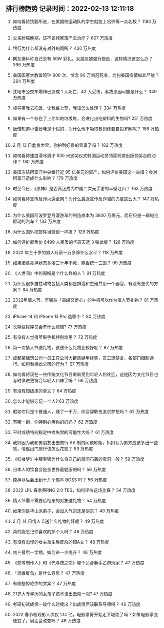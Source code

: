 
## 排行榜趋势 记录时间：2022-02-13 12:11:18
  
  1. 如何看待饶毅所说，在美国校运动队的学生就能上哈佛等一众名校？ 1183 万热度
    
  2. 父亲肺癌晚期，该不该倾家荡产去治疗？ 607 万热度
    
  3. 银行为什么都没有对外的厕所？ 430 万热度
    
  4. 网友爆料称自己没有 50W 彩礼，女朋友被强行拖走，这种情况该怎么办？ 396 万热度
    
  5. 美国国家大教堂鸣钟 900 次，悼念 90 万新冠死者，为何美国疫情如此严峻？ 364 万热度
    
  6. 沈阳市公交车爆炸已造成 1 人死亡，42 人受伤，事故原因可能是什么？ 349 万热度
    
  7. 领导带我去吃饭，让我催上菜，我该怎么处理？ 334 万热度
    
  8. 如果有一个存在了上亿年的垃圾堆，会进化出吃塑料的生物吗? 251 万热度
    
  9. 唐僧知道小雷音寺是个假的，为什么他不吸取教训还要自投罗网呢？ 186 万热度
    
  10. 2 月 13 日北京大雪，你拍到好看的雪景了吗？ 182 万热度
    
  11. 如何看待速度滑冰男子 500 米颁奖仪式韩国运动员领奖前做出擦领奖台的动作？ 180 万热度
    
  12. 美国冻结阿富汗中央银行近 95 亿美元的资产，如何评价美国这一举措？会对阿富汗造成什么影响？ 179 万热度
    
  13. 时至今日，《原神》是否真正成为中国二次元手游的半壁江山？ 163 万热度
    
  14. 如何看待宣传反诈火遍全网？为什么最近宣传反诈骗的力度这么大？ 147 万热度
    
  15. 为什么美国阿波罗登月漫游车的制造成本为 3800 万美元，而它只是一辆电池驱动的汽车？ 133 万热度
    
  16. 为什么国外把邮件当微信一样发？ 129 万热度
    
  17. 如何评价起售价 6499 人民币的华硕天选 3 锐龙版？ 126 万热度
    
  18. 2022 年三十岁的男人月薪一万多算什么水平？ 118 万热度
    
  19. 如果诸葛亮满状态多活三十年不死，能否统一三国？ 99 万热度
    
  20. 《人世间》中的郑娟是个什么样的人？ 91 万热度
    
  21. 为什么很多雄性动物包括人类都是排泄和生殖共用一个器官，有没有更优的方案？ 84 万热度
    
  22. 2022年情人节，有哪些「高级又走心」的手机可以作为情人节礼物？ 81 万热度
    
  23. iPhone 14 和 iPhone 13 Pro 选哪个？ 80 万热度
    
  24. 长期做程序员会有什么烦恼? 77 万热度
    
  25. 有没有人觉得苹果手机特别难用？ 72 万热度
    
  26. 第一次情人节送礼物，该送什么礼物比较好呢？ 67 万热度
    
  27. 成都某建筑公司一员工在公司大群质疑年终奖，员工遭禁言，各部门限制通行。如何看待此公司的行为？ 67 万热度
    
  28. 如何看待现在一些传统文化节目重新受到年轻人的欢迎，这是因为文化节目也与时俱进更符合年轻人口味了吗？ 66 万热度
    
  29. 有没有超级虐的虐文？ 64 万热度
    
  30. 怎么才能够忘记一个人? 63 万热度
    
  31. 假如你只是个普通人，赚了一千万，你会辞职去追求梦想吗？ 62 万热度
    
  32. 有哪一刻，你特别心疼你的妈妈？ 62 万热度
    
  33. 平时成绩特别稳定中考失常的可能性大吗？ 61 万热度
    
  34. 我妈因为我和男朋友出去旅行 AA 制的问题吵架，妈妈认为男方应该多出一些钱，情侣出门旅行该怎么花钱？ 59 万热度
    
  35. 《红楼梦》中薛宝钗为什么将自己的房间布置的雪洞一般？ 59 万热度
    
  36. 日本人的饮食会是全世界最健康的吗？ 56 万热度
    
  37. 原神以后会出到十几个周本 BOSS 吗？ 56 万热度
    
  38. 2022 LPL 春季赛RNG 2:0 TES，如何评价这场比赛？ 54 万热度
    
  39. 情人节需不需要给相亲的对象送礼物？ 54 万热度
    
  40. 如果你是华山派弟子，会加入气宗还是剑宗？ 49 万热度
    
  41. 2 月 14 日情人节送什么礼物的好呢？ 49 万热度
    
  42. 真的能忘记你喜欢的那个人吗？ 49 万热度
    
  43. 有没有彪悍的女主重生后反杀的超A文？ 48 万热度
    
  44. 初三最后一学期，如何进一步提升？ 48 万热度
    
  45. 《恋与制作人》和《光与夜之恋》哪个适合新手乙游玩家？ 47 万热度
    
  46. 「思维反刍」是什么意思？ 47 万热度
    
  47. 有哪些惊艳你的文案？ 47 万热度
    
  48. 21岁大专学历的女孩子该不该出去闯一闯? 47 万热度
    
  49. 考研初试成绩一般什么时候出？出成绩后该联系导师吗？ 46 万热度
    
  50. 2022 春节档观影人次仅 1.14 亿，电影票房开始走下坡路了吗？如果电影票变便宜了，局面会改变吗？ 46 万热度
    